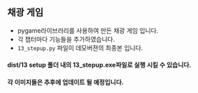 ## 채광 게임

- pygame라이브러리를 사용하여 만든 채광 게임 입니다.
- 각 챕터마다 기능들을 추가하였습니다.
- `13_stepup.py` 파일이 데모버젼의 최종본 입니다.


#### dist/13 setup 폴더 내의 13_stepup.exe파일로 실행 시킬 수 있습니다.
#### 각 이미지들은 추후에 업데이트 될 예정입니다.
